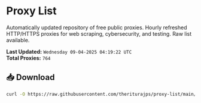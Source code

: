 # Proxy List

Automatically updated repository of free public proxies. Hourly refreshed HTTP/HTTPS proxies for web scraping, cybersecurity, and testing. Raw list available.

**Last Updated:** `Wednesday 09-04-2025 04:19:22 UTC`  
**Total Proxies:** `764`

## 📥 Download
```bash
curl -O https://raw.githubusercontent.com/theriturajps/proxy-list/main/proxies.txt
